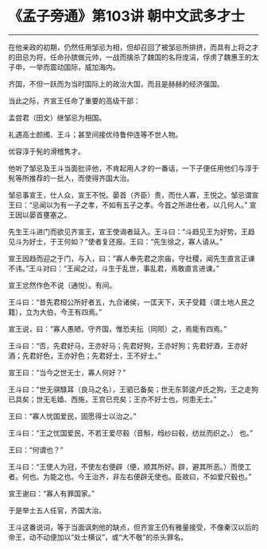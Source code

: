 # 《孟子旁通》第103讲 朝中文武多才士

------

在他亲政的初期，仍然任用邹忌为相，但却召回了被邹忌所排挤，而具有上将之才的田忌为将，任命孙膑做元帅，一战而擒杀了魏国的名将庞涓，俘虏了魏惠王的太子申，一举而震动国际，威加海内。

齐国，不但一跃而为当时国际上的政治大国，而且是赫赫的经济强国。

当此之际，齐宣王任命了重要的高级干部：

孟尝君（田文）继邹忌为相国。

礼遇高士颜斶、王斗；甚至间接优待鲁仲连等不世人物。

优容淳于髡的滑稽隽才。

他听了邹忌及王斗当面批评他，不肯起用人才的一番话，一下子便任用他们与淳于髡等所推荐的一批人，而使得齐国大治。

邹忌事宣王，仕人众，宣王不悦。晏首（齐臣）贵，而仕人寡，王悦之。邹忌谓宣王曰：“忌闻以为有一子之孝，不如有五子之孝。今首之所进仕者，以几何人。” 宣王因以晏首壅塞之。

先生王斗进门而欲见齐宣王，宣王使谒者延入。王斗曰：“斗趋见王为好势，王趋见斗为好士，于王何如？”使者复还报。王曰：“先生徐之，寡人请从。”

宣王因趋而迎之于门，与入，曰：“寡人奉先君之宗庙，守社稷，闻先生直言正谏不讳。”王斗对曰：“王闻之过，斗生于乱世，事乱君，焉敢直言进谏。”

宣王忿然作色不说（通悦）。有间。

王斗曰：“昔先君桓公所好者五，九合诸侯，一匡天下，天子受籍（谓土地人民之籍），立为大伯，今王有四焉。”

宣王说，曰：“寡人愚陋，守齐国，惟恐夫抎（同陨）之，焉能有四焉。”

王斗曰：“否，先君好马，王亦好马；先君好狗，王亦好狗；先君好酒，王亦好酒；先君好色，王亦好色；先君好士，王不好士。”

宣王曰：“当今之世无士，寡人何好？”

王斗曰：“世无骐騄耳（良马之名），王驷已备矣；世无东郭逡卢氏之狗，王之走狗已具矣；世无毛嫱、西施，王宫已充矣；王亦不好士也，何患无士。”

王曰：“寡人忧国爱民，固愿得士以治之。”

王斗曰：“王之忧国爱民，不若王爱尽毂（音斛，绉纱曰毂，纺丝而织之。） 也。”

王曰：“何谓也？”

王斗曰：“王使人为冠，不使左右便辟（便，顺其所好。辟，避其所恶。）而使工者。何也。为能之也。今王治齐，非左右便辟无使也。臣故曰，不如爱尺毂也。”

宣王谢曰：“寡人有罪国家。”

于是举士五人任官，齐国大治。

王斗这番说词，等于当面讽刺他的缺点，但齐宣王仍有雅量接受，不像秦汉以后的帝王，动不动便加以“处士横议”，或“大不敬”的杀头罪名。

